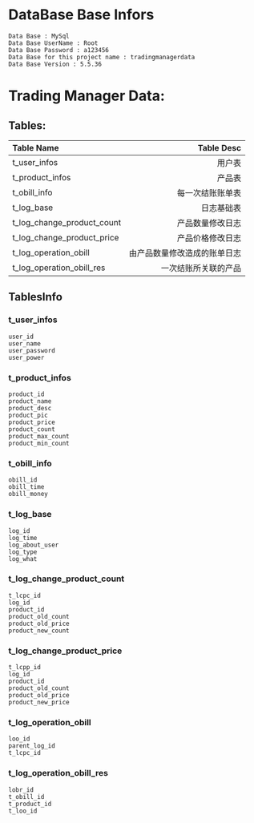 # DataBase Base Infors
    Data Base : MySql
    Data Base UserName : Root
    Data Base Password : a123456
    Data Base for this project name : tradingmanagerdata
    Data Base Version : 5.5.36
# Trading Manager Data:
## Tables:
   | Table Name | Table Desc |
   |:---------- | ----------:|
   |t_user_infos|用户表|
   |t_product_infos|产品表|
   |t_obill_info|每一次结账账单表|
   |t_log_base|日志基础表|
   |t_log_change_product_count|产品数量修改日志|
   |t_log_change_product_price|产品价格修改日志|
   |t_log_operation_obill|由产品数量修改造成的账单日志|
   |t_log_operation_obill_res|一次结账所关联的产品|
   
## TablesInfo
### t_user_infos
    user_id
    user_name
    user_password
    user_power
### t_product_infos
    product_id
    product_name
    product_desc
    product_pic
    product_price
    product_count
    product_max_count
    product_min_count
### t_obill_info
    obill_id
    obill_time
    obill_money
### t_log_base
    log_id
    log_time
    log_about_user
    log_type
    log_what
### t_log_change_product_count
    t_lcpc_id
    log_id
    product_id
    product_old_count
    product_old_price
    product_new_count
### t_log_change_product_price
    t_lcpp_id
    log_id
    product_id
    product_old_count
    product_old_price
    product_new_price
### t_log_operation_obill
    loo_id
    parent_log_id
    t_lcpc_id
### t_log_operation_obill_res
    lobr_id
    t_obill_id
    t_product_id
    t_loo_id
    
